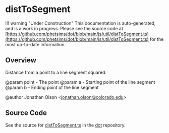 # distToSegment

!!! warning "Under Construction"
    This documentation is auto-generated, and is a work in progress. Please see the source code at
    [https://github.com/phetsims/dot/blob/main/js/util/distToSegment.ts](https://github.com/phetsims/dot/blob/main/js/util/distToSegment.ts) for the most up-to-date information.

## Overview

Distance from a point to a line segment squared.

@param point - The point
@param a - Starting point of the line segment
@param b - Ending point of the line segment

@author Jonathan Olson &lt;jonathan.olson@colorado.edu&gt;



## Source Code

See the source for [distToSegment.ts](https://github.com/phetsims/dot/blob/main/js/util/distToSegment.ts) in the [dot](https://github.com/phetsims/dot) repository.
